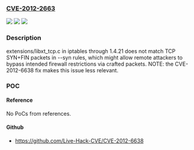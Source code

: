 ### [CVE-2012-2663](https://cve.mitre.org/cgi-bin/cvename.cgi?name=CVE-2012-2663)
![](https://img.shields.io/static/v1?label=Product&message=n%2Fa&color=blue)
![](https://img.shields.io/static/v1?label=Version&message=n%2Fa&color=blue)
![](https://img.shields.io/static/v1?label=Vulnerability&message=n%2Fa&color=brighgreen)

### Description

extensions/libxt_tcp.c in iptables through 1.4.21 does not match TCP SYN+FIN packets in --syn rules, which might allow remote attackers to bypass intended firewall restrictions via crafted packets.  NOTE: the CVE-2012-6638 fix makes this issue less relevant.

### POC

#### Reference
No PoCs from references.

#### Github
- https://github.com/Live-Hack-CVE/CVE-2012-6638

